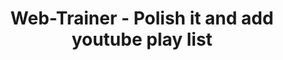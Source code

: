---
title: Web-Trainer - Polish it and add youtube play list
type: note
permalink: dev-priorities/backlogs/web-trainer-polish-it-and-add-youtube-play-list
---